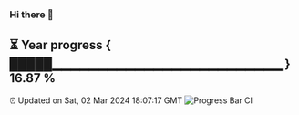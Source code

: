 ### Hi there 👋
⏳ Year progress { █████▁▁▁▁▁▁▁▁▁▁▁▁▁▁▁▁▁▁▁▁▁▁▁▁▁ } 16.87 %
---
⏰ Updated on Sat, 02 Mar 2024 18:07:17 GMT
![Progress Bar CI](https://github.com/Moyi321/Moyi321/workflows/Progress%20Bar%20CI/badge.svg)
